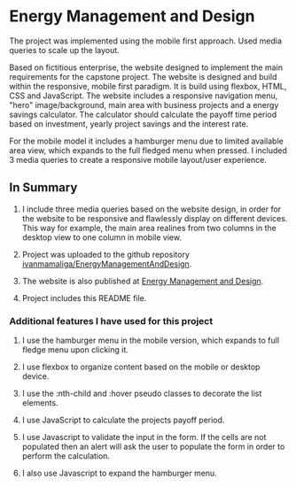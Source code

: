 # Energy Management and Design

The project was implemented using the mobile first approach. Used media queries to scale up the layout.

Based on fictitious enterprise, the website designed to implement the main requirements for the capstone project. The website is designed and build within the responsive, mobile first paradigm. It is build using flexbox, HTML, CSS and JavaScript. The website includes a responsive navigation menu, "hero" image/background, main area with business projects and a energy savings calculator. The calculator should calculate the payoff time period based on investment, yearly project savings and the interest rate.

For the mobile model it includes a hamburger menu due to limited available area view, which expands to the full fledged menu when pressed. I included 3 media queries to create a responsive mobile layout/user experience.

## In Summary

1. I include three media queries based on the website design, in order for the website to be responsive and flawlessly display on different devices. This way for example, the main area realines from two columns in the desktop view to one column in mobile view.

2. Project was uploaded to the github repository [ivanmamaliga/EnergyManagementAndDesign](https://github.com/ivanmamaliga/EnergyManagementAndDesign).

3. The website is also published at [Energy Management and Design](https://ivanmamaliga.github.io/EnergyManagementAndDesign).

4. Project includes this README file.

### Additional features I have used for this project

1. I use the hamburger menu in the mobile version, which expands to full fledge menu upon clicking it.

2. I use flexbox to organize content based on the mobile or desktop device.

3. I use the :nth-child and :hover pseudo classes to decorate the list elements.

4. I use JavaScript to calculate the projects payoff period.

5. I use Javascript to validate the input in the form. If the cells are not populated then an alert will ask the user to populate the form in order to perform the calculation.

6. I also use Javascript to expand the hamburger menu.

